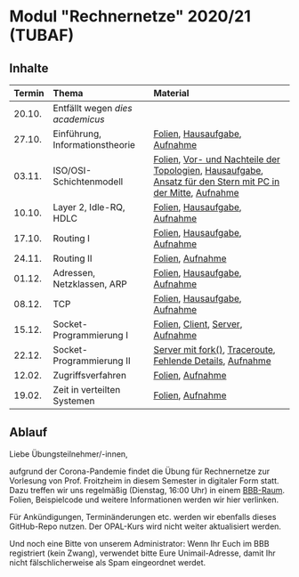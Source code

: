 # Modul "Rechnernetze" 2020/21 (TUBAF)

## Inhalte

| Termin              | Thema                             | Material                                                                               |
| :------------------ | :-------------------------------- | :------------------------------------------------------------------------------------- |
| 20.10.              | Entfällt wegen *dies academicus*  |                                                                                        |
| 27.10.              | Einführung, Informationstheorie   | [Folien](https://github.com/JayTee42/tubaf-rn-2020-21/blob/main/01-Informationstheorie/Folien.pdf), [Hausaufgabe](https://github.com/JayTee42/tubaf-rn-2020-21/blob/main/01-Informationstheorie/HA.pdf), [Aufnahme](https://teach.informatik.tu-freiberg.de/playback/presentation/2.0/playback.html?meetingId=e1de5adf5f8a28e92d09eae13ddf8339c94beb77-1603810643140)                              |
| 03.11.              | ISO/OSI-Schichtenmodell           | [Folien](https://github.com/JayTee42/tubaf-rn-2020-21/blob/main/02%20-%20ISO_OSI/Folien.pdf), [Vor- und Nachteile der Topologien](https://github.com/JayTee42/tubaf-rn-2020-21/blob/main/02%20-%20ISO_OSI/topos.txt), [Hausaufgabe](https://github.com/JayTee42/tubaf-rn-2020-21/blob/main/02%20-%20ISO_OSI/HA.pdf), [Ansatz für den Stern mit PC in der Mitte](https://github.com/JayTee42/tubaf-rn-2020-21/blob/main/02%20-%20ISO_OSI/Ansatz.md), [Aufnahme](https://teach.informatik.tu-freiberg.de/playback/presentation/2.0/playback.html?meetingId=e1de5adf5f8a28e92d09eae13ddf8339c94beb77-1604414862328)                                                                                  |
| 10.10.              | Layer 2, Idle-RQ, HDLC            | [Folien](https://github.com/JayTee42/tubaf-rn-2020-21/blob/main/03%20-%20Layer%202%2C%20Idle-RQ%2C%20HDLC/Folien.pdf), [Hausaufgabe](https://github.com/JayTee42/tubaf-rn-2020-21/blob/main/03%20-%20Layer%202%2C%20Idle-RQ%2C%20HDLC/HA.pdf), [Aufnahme](https://teach.informatik.tu-freiberg.de/playback/presentation/2.0/playback.html?meetingId=e1de5adf5f8a28e92d09eae13ddf8339c94beb77-1605019434962) |
| 17.10.              | Routing I            | [Folien](https://github.com/JayTee42/tubaf-rn-2020-21/blob/main/04%20-%20Routing%20I/Folien.pdf), [Hausaufgabe](https://github.com/JayTee42/tubaf-rn-2020-21/blob/main/04%20-%20Routing%20I/HA.pdf), [Aufnahme](https://teach.informatik.tu-freiberg.de/playback/presentation/2.0/playback.html?meetingId=e1de5adf5f8a28e92d09eae13ddf8339c94beb77-1605625195002) |
| 24.11.              | Routing II           | [Folien](https://github.com/JayTee42/tubaf-rn-2020-21/blob/main/05%20-%20Routing%20II/Folien.pdf), [Aufnahme](https://teach.informatik.tu-freiberg.de/playback/presentation/2.0/playback.html?meetingId=e1de5adf5f8a28e92d09eae13ddf8339c94beb77-1606230022991) |
| 01.12.              | Adressen, Netzklassen, ARP | [Folien](https://github.com/JayTee42/tubaf-rn-2020-21/blob/main/06%20-%20Adressen%2C%20Netzklassen%2C%20ARP/Folien.pdf), [Hausaufgabe](https://github.com/JayTee42/tubaf-rn-2020-21/blob/main/06%20-%20Adressen%2C%20Netzklassen%2C%20ARP/HA.pdf), [Aufnahme](https://teach.informatik.tu-freiberg.de/playback/presentation/2.0/playback.html?meetingId=e1de5adf5f8a28e92d09eae13ddf8339c94beb77-1606834721703) |
| 08.12.              | TCP | [Folien](https://github.com/JayTee42/tubaf-rn-2020-21/blob/main/07%20-%20TCP/Folien.pdf), [Hausaufgabe](https://github.com/JayTee42/tubaf-rn-2020-21/blob/main/07%20-%20TCP/HA.pdf), [Aufnahme](https://teach.informatik.tu-freiberg.de/playback/presentation/2.0/playback.html?meetingId=e1de5adf5f8a28e92d09eae13ddf8339c94beb77-1607439440034) |
| 15.12.              | Socket-Programmierung I | [Folien](https://github.com/JayTee42/tubaf-rn-2020-21/blob/main/08%20-%20Socket-Programmierung/Folien.pdf), [Client](https://github.com/JayTee42/tubaf-rn-2020-21/blob/main/08%20-%20Socket-Programmierung/tubaclt.c), [Server](https://github.com/JayTee42/tubaf-rn-2020-21/blob/main/08%20-%20Socket-Programmierung/tubasrv.c), [Aufnahme](https://teach.informatik.tu-freiberg.de/playback/presentation/2.0/playback.html?meetingId=e1de5adf5f8a28e92d09eae13ddf8339c94beb77-1608044355828) |
| 22.12.              | Socket-Programmierung II | [Server mit fork()](https://github.com/JayTee42/tubaf-rn-2020-21/blob/main/09%20-%20Socket-Programmierung%20II/tubasrv.c), [Traceroute](https://github.com/JayTee42/tubaf-rn-2020-21/blob/main/09%20-%20Socket-Programmierung%20II/tubatracert.c), [Fehlende Details](https://github.com/JayTee42/tubaf-rn-2020-21/blob/main/09%20-%20Socket-Programmierung%20II/details.md), [Aufnahme](https://teach.informatik.tu-freiberg.de/playback/presentation/2.0/playback.html?meetingId=e1de5adf5f8a28e92d09eae13ddf8339c94beb77-1608649110637) | 
| 12.02.              | Zugriffsverfahren | [Folien](https://github.com/JayTee42/tubaf-rn-2020-21/blob/main/10%20-%20Zugriffsverfahren/Folien.pdf), [Aufnahme](https://teach.informatik.tu-freiberg.de/playback/presentation/2.0/playback.html?meetingId=e1de5adf5f8a28e92d09eae13ddf8339c94beb77-1610462664469) |
| 19.02.              | Zeit in verteilten Systemen | [Folien](https://github.com/JayTee42/tubaf-rn-2020-21/blob/main/11%20-%20Zeit%20in%20verteilten%20Systemen/Folien.pdf), [Aufnahme](https://teach.informatik.tu-freiberg.de/playback/presentation/2.0/playback.html?meetingId=e1de5adf5f8a28e92d09eae13ddf8339c94beb77-1611068025582) |

## Ablauf
Liebe Übungsteilnehmer/-innen,

aufgrund der Corona-Pandemie findet die Übung für Rechnernetze zur Vorlesung von Prof. Froitzheim in diesem Semester in digitaler Form statt. Dazu treffen wir uns regelmäßig (Dienstag, 16:00 Uhr) in einem [BBB-Raum](https://teach.informatik.tu-freiberg.de/b/jon-9eq-mpq-tz9). Folien, Beispielcode und weitere Informationen werden wir hier verlinken.

Für Ankündigungen, Terminänderungen etc. werden wir ebenfalls dieses GitHub-Repo nutzen. Der OPAL-Kurs wird nicht weiter aktualisiert werden.

Und noch eine Bitte von unserem Administrator: Wenn Ihr Euch im BBB registriert (kein Zwang), verwendet bitte Eure Unimail-Adresse, damit Ihr nicht fälschlicherweise als Spam eingeordnet werdet.
